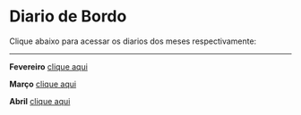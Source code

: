 # Diario de Bordo

Clique abaixo para acessar os diarios dos meses respectivamente:

---

**Fevereiro** [clique aqui](./diario/diario_fev.md)

**Março** [clique aqui](./diario/diario_mar.md)

**Abril** [clique aqui](./diario/diario_abr.md)

